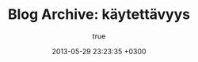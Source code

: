 ---
layout: archive
title: "Blog Archive: käytettävyys"
status: publish
includeheader: false
published: true
author:
  display_name: Oiva Eskola
  login: oiva
  email: oiva.eskola@gmail.com
  url: ''
author_login: oiva
author_email: oiva.eskola@gmail.com
date: '2013-05-29 23:23:35 +0300'
date_gmt: '2013-05-29 21:23:35 +0300'
categories: []
category: käytettävyys
tags: []
comments: []
---